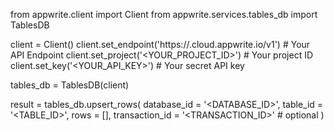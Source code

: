 from appwrite.client import Client
from appwrite.services.tables_db import TablesDB

client = Client()
client.set_endpoint('https://<REGION>.cloud.appwrite.io/v1') # Your API Endpoint
client.set_project('<YOUR_PROJECT_ID>') # Your project ID
client.set_key('<YOUR_API_KEY>') # Your secret API key

tables_db = TablesDB(client)

result = tables_db.upsert_rows(
    database_id = '<DATABASE_ID>',
    table_id = '<TABLE_ID>',
    rows = [],
    transaction_id = '<TRANSACTION_ID>' # optional
)
